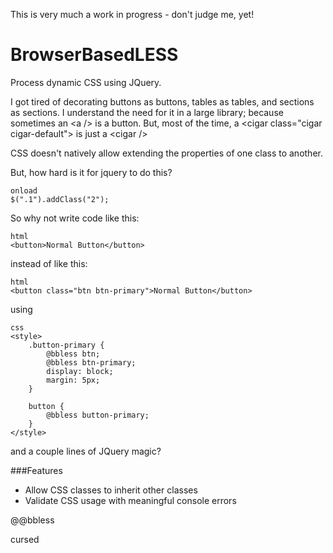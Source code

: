 This is very much a work in progress - don't judge me, yet!

# BrowserBasedLESS
Process dynamic CSS using JQuery.

I got tired of decorating buttons as buttons, tables as tables, and sections as sections.  I understand the need for it in a large library; because sometimes an &lt;a /> is a button.  But, most of the time, a &lt;cigar class="cigar cigar-default"> is just a &lt;cigar />

CSS doesn't natively allow extending the properties of one class to another.

But, how hard is it for jquery to do this?
```
onload
$(".1").addClass("2");
```

So why not write code like this:

```
html
<button>Normal Button</button>
```

instead of like this:

```
html
<button class="btn btn-primary">Normal Button</button>
```

using

```
css
<style>
    .button-primary {
        @bbless btn;
        @bbless btn-primary;
        display: block;
        margin: 5px;
    }

    button {
        @bbless button-primary;
    }
</style>
```

and a couple lines of JQuery magic?

###Features
- Allow CSS classes to inherit other classes
- Validate CSS usage with meaningful console errors

@@bbless

cursed